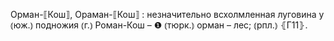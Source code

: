 ---
---

Орман-⟦Кош⟧, Ораман-⟦Кош⟧
: незначительно всхолмленная луговина у ⦅юж.⦆ подножия ⦅г.⦆ Роман-Кош – ❶ ⦅тюрк.⦆ орман – лес; ⦅рпл.⦆ ⦃Г11⦄.
